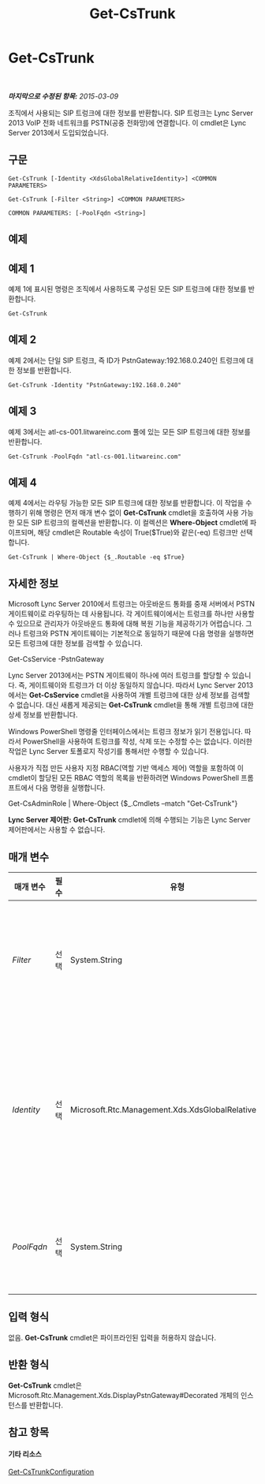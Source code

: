 ﻿---
title: Get-CsTrunk
TOCTitle: Get-CsTrunk
ms:assetid: c49407f2-2e03-4b8b-b51b-75b12ef87fd1
ms:mtpsurl: https://technet.microsoft.com/ko-kr/library/JJ205244(v=OCS.15)
ms:contentKeyID: 49304967
ms.date: 08/24/2015
mtps_version: v=OCS.15
ms.translationtype: HT
---

# Get-CsTrunk

 

_**마지막으로 수정된 항목:** 2015-03-09_

조직에서 사용되는 SIP 트렁크에 대한 정보를 반환합니다. SIP 트렁크는 Lync Server 2013 VoIP 전화 네트워크를 PSTN(공중 전화망)에 연결합니다. 이 cmdlet은 Lync Server 2013에서 도입되었습니다.

## 구문

    Get-CsTrunk [-Identity <XdsGlobalRelativeIdentity>] <COMMON PARAMETERS>

    Get-CsTrunk [-Filter <String>] <COMMON PARAMETERS>

    COMMON PARAMETERS: [-PoolFqdn <String>]

## 예제

## 예제 1

예제 1에 표시된 명령은 조직에서 사용하도록 구성된 모든 SIP 트렁크에 대한 정보를 반환합니다.

    Get-CsTrunk

## 예제 2

예제 2에서는 단일 SIP 트렁크, 즉 ID가 PstnGateway:192.168.0.240인 트렁크에 대한 정보를 반환합니다.

    Get-CsTrunk -Identity "PstnGateway:192.168.0.240"

## 예제 3

예제 3에서는 atl-cs-001.litwareinc.com 풀에 있는 모든 SIP 트렁크에 대한 정보를 반환합니다.

    Get-CsTrunk -PoolFqdn "atl-cs-001.litwareinc.com"

## 예제 4

예제 4에서는 라우팅 가능한 모든 SIP 트렁크에 대한 정보를 반환합니다. 이 작업을 수행하기 위해 명령은 먼저 매개 변수 없이 **Get-CsTrunk** cmdlet을 호출하여 사용 가능한 모든 SIP 트렁크의 컬렉션을 반환합니다. 이 컬렉션은 **Where-Object** cmdlet에 파이프되며, 해당 cmdlet은 Routable 속성이 True($True)와 같은(-eq) 트렁크만 선택합니다.

    Get-CsTrunk | Where-Object {$_.Routable -eq $True}

## 자세한 정보

Microsoft Lync Server 2010에서 트렁크는 아웃바운드 통화를 중재 서버에서 PSTN 게이트웨이로 라우팅하는 데 사용됩니다. 각 게이트웨이에서는 트렁크를 하나만 사용할 수 있으므로 관리자가 아웃바운드 통화에 대해 복원 기능을 제공하기가 어렵습니다. 그러나 트렁크와 PSTN 게이트웨이는 기본적으로 동일하기 때문에 다음 명령을 실행하면 모든 트렁크에 대한 정보를 검색할 수 있습니다.

Get-CsService -PstnGateway

Lync Server 2013에서는 PSTN 게이트웨이 하나에 여러 트렁크를 할당할 수 있습니다. 즉, 게이트웨이와 트렁크가 더 이상 동일하지 않습니다. 따라서 Lync Server 2013에서는 **Get-CsService** cmdlet을 사용하여 개별 트렁크에 대한 상세 정보를 검색할 수 없습니다. 대신 새롭게 제공되는 **Get-CsTrunk** cmdlet을 통해 개별 트렁크에 대한 상세 정보를 반환합니다.

Windows PowerShell 명령줄 인터페이스에서는 트렁크 정보가 읽기 전용입니다. 따라서 PowerShell을 사용하여 트렁크를 작성, 삭제 또는 수정할 수는 없습니다. 이러한 작업은 Lync Server 토폴로지 작성기를 통해서만 수행할 수 있습니다.

사용자가 직접 만든 사용자 지정 RBAC(역할 기반 액세스 제어) 역할을 포함하여 이 cmdlet이 할당된 모든 RBAC 역할의 목록을 반환하려면 Windows PowerShell 프롬프트에서 다음 명령을 실행합니다.

Get-CsAdminRole | Where-Object {$\_.Cmdlets –match "Get-CsTrunk"}

**Lync Server 제어판:** **Get-CsTrunk** cmdlet에 의해 수행되는 기능은 Lync Server 제어판에서는 사용할 수 없습니다.

## 매개 변수


<table>
<colgroup>
<col style="width: 25%" />
<col style="width: 25%" />
<col style="width: 25%" />
<col style="width: 25%" />
</colgroup>
<thead>
<tr class="header">
<th>매개 변수</th>
<th>필수</th>
<th>유형</th>
<th>설명</th>
</tr>
</thead>
<tbody>
<tr class="odd">
<td><p><em>Filter</em></p></td>
<td><p>선택</p></td>
<td><p>System.String</p></td>
<td><p>SIP 트렁크 하나 또는 SIP 트렁크 컬렉션을 반환하기 위해 와일드카드 문자를 사용할 수 있습니다. 예를 들어 PSTN 게이트웨이 서비스의 일부분으로 구성된 모든 SIP 트렁크의 컬렉션을 반환하려면 다음 구문을 사용합니다.</p>
<p>-Filter &quot;PstnGateway:*&quot;</p></td>
</tr>
<tr class="even">
<td><p><em>Identity</em></p></td>
<td><p>선택</p></td>
<td><p>Microsoft.Rtc.Management.Xds.XdsGlobalRelativeIdentity</p></td>
<td><p>반환할 SIP 트렁크의 고유 식별자입니다. 예를 들면 다음과 같습니다.</p>
<p>–Identity &quot;PstnGateway:192.168.0.240&quot;</p>
<p>ID를 지정할 때는 와일드카드를 사용할 수 없습니다. 와일드카드를 사용해야 하는 경우 대신 Filter 매개 변수를 포함합니다.</p>
<p>이 매개 변수를 지정하지 않으면 <strong>Get-CsTrunk</strong> cmdlet이 조직에서 사용 중인 모든 SIP 트렁크 컬렉션을 반환합니다.</p></td>
</tr>
<tr class="odd">
<td><p><em>PoolFqdn</em></p></td>
<td><p>선택</p></td>
<td><p>System.String</p></td>
<td><p>토폴로지에 정의된 트렁크 또는 PSTN 게이트웨이의 정규화된 도메인 이름입니다. 예를 들면 다음과 같습니다.</p>
<p>-PoolFqdn &quot;atl-trunk-001.litwareinc.com&quot;</p></td>
</tr>
</tbody>
</table>


## 입력 형식

없음. **Get-CsTrunk** cmdlet은 파이프라인된 입력을 허용하지 않습니다.

## 반환 형식

**Get-CsTrunk** cmdlet은 Microsoft.Rtc.Management.Xds.DisplayPstnGateway\#Decorated 개체의 인스턴스를 반환합니다.

## 참고 항목

#### 기타 리소스

[Get-CsTrunkConfiguration](get-cstrunkconfiguration.md)

